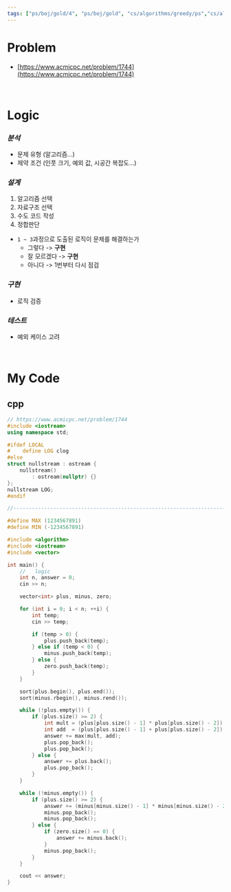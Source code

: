 ```yaml
---
tags: ["ps/boj/gold/4", "ps/boj/gold", "cs/algorithms/greedy/ps","cs/algorithms/sorting/ps","cs/algorithms/case-work/ps"]
---
```


# Problem
- [https://www.acmicpc.net/problem/1744](https://www.acmicpc.net/problem/1744)

<br/>

# Logic

### *분석*
- 문제 유형 (알고리즘...)
- 제약 조건 (인풋 크기, 예외 값, 시공간 복잡도...)

### *설계*
1. 알고리즘 선택
2. 자료구조 선택
3. 수도 코드 작성
4. 정합판단
  - `1 ~ 3`과정으로 도출된 로직이 문제를 해결하는가
    - 그렇다 -> **구현**
    - 잘 모르겠다 -> **구현**
    - 아니다 -> 1번부터 다시 점검

### *구현*
- 로직 검증

### *테스트*
- 예외 케이스 고려

<br/>

# My Code
## cpp
```cpp title="boj/1744.cpp"
// https://www.acmicpc.net/problem/1744
#include <iostream>
using namespace std;

#ifdef LOCAL
#    define LOG clog
#else
struct nullstream : ostream {
    nullstream()
        : ostream(nullptr) {}
};
nullstream LOG;
#endif

//--------------------------------------------------------------------------------------------------

#define MAX (1234567891)
#define MIN (-1234567891)

#include <algorithm>
#include <iostream>
#include <vector>

int main() {
    //   logic
    int n, answer = 0;
    cin >> n;

    vector<int> plus, minus, zero;

    for (int i = 0; i < n; ++i) {
        int temp;
        cin >> temp;

        if (temp > 0) {
            plus.push_back(temp);
        } else if (temp < 0) {
            minus.push_back(temp);
        } else {
            zero.push_back(temp);
        }
    }

    sort(plus.begin(), plus.end());
    sort(minus.rbegin(), minus.rend());

    while (!plus.empty()) {
        if (plus.size() >= 2) {
            int mult = (plus[plus.size() - 1] * plus[plus.size() - 2]);
            int add  = (plus[plus.size() - 1] + plus[plus.size() - 2]);
            answer += max(mult, add);
            plus.pop_back();
            plus.pop_back();
        } else {
            answer += plus.back();
            plus.pop_back();
        }
    }

    while (!minus.empty()) {
        if (plus.size() >= 2) {
            answer += (minus[minus.size() - 1] * minus[minus.size() - 2]);
            minus.pop_back();
            minus.pop_back();
        } else {
            if (zero.size() == 0) {
                answer += minus.back();
            }
            minus.pop_back();
        }
    }

    cout << answer;
}

```
